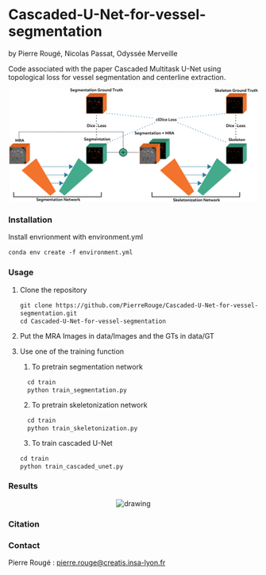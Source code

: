 # Cascaded-U-Net-for-vessel-segmentation
by Pierre Rougé, Nicolas Passat, Odyssée Merveille

Code associated with the paper Cascaded Multitask U-Net using topological loss for vessel segmentation and centerline extraction.

<p align="center"><img src="https://github.com/PierreRouge/Cascaded-U-Net-for-vessel-segmentation/blob/main/assets/architecture.png" alt="drawing" width="500"/>
</p>

### Installation

Install envrionment with environment.yml

```shell
conda env create -f environment.yml
```

### Usage

1. Clone the repository

   ```shell
   git clone https://github.com/PierreRouge/Cascaded-U-Net-for-vessel-segmentation.git
   cd Cascaded-U-Net-for-vessel-segmentation
   ```

2.  Put the MRA Images in data/Images and the GTs in data/GT

3. Use one of the training function 

   1. To pretrain segmentation network

 	```shell
 	  cd train
 	  python train_segmentation.py
 	  ```

   2. To pretrain skeletonization network

 	```shell
 	  cd train
 	  python train_skeletonization.py
 	  ```
 	3. To train cascaded U-Net
 	```shell
 	cd train
 	python train_cascaded_unet.py
 	```
### Results

<p align="center"><img src="https://github.com/PierreRouge/Cascaded-U-Net-for-vessel-segmentation/blob/main/assets/results.png" alt="drawing" width="500"/>
</p>

### Citation

### Contact

Pierre Rougé : pierre.rouge@creatis.insa-lyon.fr


